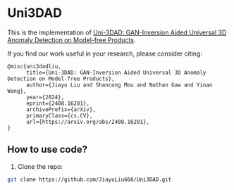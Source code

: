 # Uni3DAD
This is the implementation of [Uni-3DAD: GAN-Inversion Aided Universal 3D Anomaly Detection on Model-free Products](https://arxiv.org/abs/2408.16201).

If you find our work useful in your research, please consider citing: 
```
@misc{uni3dadliu,
      title={Uni-3DAD: GAN-Inversion Aided Universal 3D Anomaly Detection on Model-free Products}, 
      author={Jiayu Liu and Shancong Mou and Nathan Gaw and Yinan Wang},
      year={2024},
      eprint={2408.16201},
      archivePrefix={arXiv},
      primaryClass={cs.CV},
      url={https://arxiv.org/abs/2408.16201}, 
}
```
## How to use code?
1.  Clone the repo:
```bash
git clone https://github.com/JiayuLiu666/Uni3DAD.git
